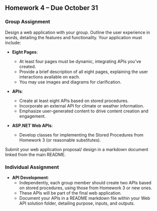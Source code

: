 ## Homework 4 – Due October 31

### Group Assignment
Design a web application with your group. Outline the user experience in words, detailing the features and functionality. Your application must include:

- **Eight Pages**: 
  - At least four pages must be dynamic, integrating APIs you've created.
  - Provide a brief description of all eight pages, explaining the user interactions available on each.
  - You may use images and diagrams for clarification.

- **APIs**:
  - Create at least eight APIs based on stored procedures.
  - Incorporate an external API for climate or weather information.
  - Emphasize user-generated content to drive content creation and engagement.

- **ASP.NET Web APIs**: 
  - Develop classes for implementing the Stored Procedures from Homework 3 (or reasonable substitutes).

Submit your web application proposal/ design in a markdown document linked from the main README.

### Individual Assignment
- **API Development**:
  - Independently, each group member should create two APIs based on stored procedures, using those from Homework 3 or new ones.
  - These APIs will be part of the final web application.
  - Document your APIs in a README markdown file within your Web API solution folder, detailing purpose, inputs, and outputs.
